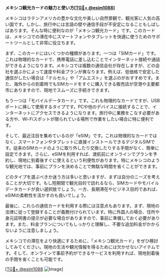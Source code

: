 **メキシコ観光カードの魅力と使い方[[TG💪+ @esim1088](https://t.me/s/esim1088)]**

メキシコはラテンアメリカの豊かな文化や美しい自然景観で、観光客に人気の高い国です。しかし、旅行中には言語の壁や通信手段が不安定になることもしばしばあります。そんな時に便利なのが「メキシコ観光カード」です。このカードは、メキシコでの滞在中にスマートフォンやタブレットを快適に使うためのサポートツールとして非常に役立ちます。

まず、このカードにはいくつかの種類があります。一つは「SIMカード」です。これは物理的なカードで、携帯電話に差し込むことでインターネット接続や通話ができるようになります。メキシコでは複数の通信会社が存在しますが、どの会社を選ぶかによって速度や料金プランが異なります。例えば、低価格で安定した通信がしたい場合は「テルセル」や「アムエスト」を選ぶのがおすすめです。また、海外からの到着時でもSIMカードをすぐに購入できる販売店が空港や主要都市にありますので、現地でスムーズに手続きできます。

もう一つは「モバイルデータカード」です。これも物理的なカードですが、USBポートに挿して使用するタイプです。PCや他のデバイスに接続することで、インターネットにアクセスできるようになります。旅行中に業務をこなす必要がある方や、Wi-Fiスポットが限られている場所で作業をしたい場合に特に便利です。

そして、最近注目を集めているのが「eSIM」です。これは物理的なカードではなく、スマートフォンやタブレットに直接インストールできるデジタルSIMです。従来のSIMカードのように取り外したり交換したりする手間がなく、簡単に設定できます。さらに、eSIMを利用すれば、渡航前にオンラインでプランを予約し、現地に到着後すぐに使えるという利便性があります。特にメキシコのような観光地では、事前にプランを決めることで無駄な時間を省くことができます。

どのタイプを選ぶべきか迷う方は多いと思いますが、まずは自分のニーズを考えることが大切です。もし短期間で観光目的で訪れるなら、SIMカードやモバイルデータカードが良い選択肢でしょう。一方、長期滞在やビジネス目的であれば、eSIMの柔軟性を活かすのも良いでしょう。

最後に、これらの通信カードを利用する際には注意点もあります。まず、現地の法律に従って登録することが義務付けられています。特に外国人の場合、住所や身元証明書の提示が必要な場合がありますので、事前に準備しておく必要があります。また、料金プランについてもしっかりと理解し、不要な追加料金がかからないように注意しましょう。

メキシコでの滞在をより快適にするために、「メキシコ観光カード」をぜひ検討してみてください。現地の生活や観光情報を得るためには欠かせないアイテムです。そして、オンラインで事前予約ができるサービスを利用すれば、現地到着後の手間を省くことも可能です。

[[TG💪+ @esim1088](https://t.me/s/esim1088) ![Image](https://i.postimg.cc/Y0z9fWf4/image.png)]
